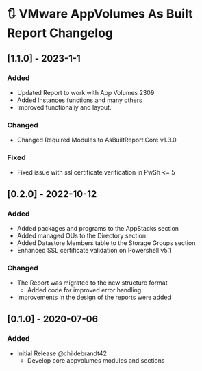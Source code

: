# :arrows_clockwise: VMware AppVolumes As Built Report Changelog

## [1.1.0] - 2023-1-1

### Added

- Updated Report to work with App Volumes 2309
- Added Instances functions and many others
- Improved functionaliy and layout.

### Changed

- Changed Required Modules to AsBuiltReport.Core v1.3.0

### Fixed

- Fixed issue with ssl certificate verification in PwSh <= 5 

## [0.2.0] - 2022-10-12

### Added

- Added packages and programs to the AppStacks section
- Added managed OUs to the Directory section
- Added Datastore Members table to the Storage Groups section
- Enhanced SSL certificate validation on Powershell v5.1

### Changed

- The Report was migrated to the new structure format
  - Added code for improved error handling
- Improvements in the design of the reports were added

## [0.1.0] - 2020-07-06

### Added

- Initial Release @childebrandt42
  - Develop core appvolumes modules and sections
